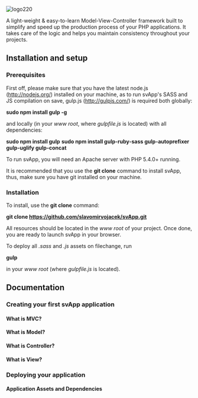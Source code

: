 ![logo220](https://cloud.githubusercontent.com/assets/4658565/2871400/26300ca4-d309-11e3-85c9-b893c24e961f.png)

A light-weight & easy-to-learn Model-View-Controller framework built to simplify and speed up the production process of your PHP applications. It takes care of the logic and helps you maintain consistency throughout your projects.

## Installation and setup

### Prerequisites

First off, please make sure that you have the latest node.js (http://nodejs.org/) installed on your machine, as to run svApp's SASS and JS compilation on save, gulp.js (http://gulpjs.com/) is required both globally:

**sudo npm install gulp -g**

and locally (in your *www root*, where *gulpfile.js* is located) with all dependencies:

**sudo npm install gulp**
**sudo npm install gulp-ruby-sass gulp-autoprefixer gulp-uglify gulp-concat**

To run svApp, you will need an Apache server with PHP 5.4.0+ running.

It is recommended that you use the **git clone** command to install svApp, thus, make sure you have git installed on your machine.

### Installation

To install, use the **git clone** command:

**git clone https://github.com/slavomirvojacek/svApp.git**

All resources should be located in the *www root* of your project. Once done, you are ready to launch svApp in your browser.

To deploy all *.sass* and *.js* assets on filechange, run

**gulp**

in your *www root* (where *gulpfile.js* is located).

## Documentation

### Creating your first svApp application

#### What is MVC?
#### What is Model?
#### What is Controller?
#### What is View?

### Deploying your application

#### Application Assets and Dependencies
